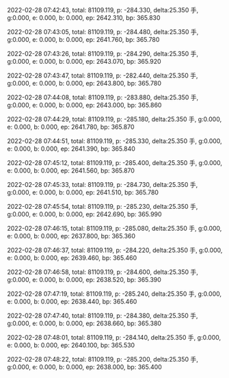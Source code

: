2022-02-28 07:42:43, total: 81109.119, p: -284.330, delta:25.350 手, g:0.000, e: 0.000, b: 0.000, ep: 2642.310, bp: 365.830

2022-02-28 07:43:05, total: 81109.119, p: -284.480, delta:25.350 手, g:0.000, e: 0.000, b: 0.000, ep: 2641.760, bp: 365.780

2022-02-28 07:43:26, total: 81109.119, p: -284.290, delta:25.350 手, g:0.000, e: 0.000, b: 0.000, ep: 2643.070, bp: 365.920

2022-02-28 07:43:47, total: 81109.119, p: -282.440, delta:25.350 手, g:0.000, e: 0.000, b: 0.000, ep: 2643.800, bp: 365.780

2022-02-28 07:44:08, total: 81109.119, p: -283.880, delta:25.350 手, g:0.000, e: 0.000, b: 0.000, ep: 2643.000, bp: 365.860

2022-02-28 07:44:29, total: 81109.119, p: -285.180, delta:25.350 手, g:0.000, e: 0.000, b: 0.000, ep: 2641.780, bp: 365.870

2022-02-28 07:44:51, total: 81109.119, p: -285.330, delta:25.350 手, g:0.000, e: 0.000, b: 0.000, ep: 2641.390, bp: 365.840

2022-02-28 07:45:12, total: 81109.119, p: -285.400, delta:25.350 手, g:0.000, e: 0.000, b: 0.000, ep: 2641.560, bp: 365.870

2022-02-28 07:45:33, total: 81109.119, p: -284.730, delta:25.350 手, g:0.000, e: 0.000, b: 0.000, ep: 2641.510, bp: 365.780

2022-02-28 07:45:54, total: 81109.119, p: -285.230, delta:25.350 手, g:0.000, e: 0.000, b: 0.000, ep: 2642.690, bp: 365.990

2022-02-28 07:46:15, total: 81109.119, p: -285.080, delta:25.350 手, g:0.000, e: 0.000, b: 0.000, ep: 2637.800, bp: 365.360

2022-02-28 07:46:37, total: 81109.119, p: -284.220, delta:25.350 手, g:0.000, e: 0.000, b: 0.000, ep: 2639.460, bp: 365.460

2022-02-28 07:46:58, total: 81109.119, p: -284.600, delta:25.350 手, g:0.000, e: 0.000, b: 0.000, ep: 2638.520, bp: 365.390

2022-02-28 07:47:19, total: 81109.119, p: -285.240, delta:25.350 手, g:0.000, e: 0.000, b: 0.000, ep: 2638.440, bp: 365.460

2022-02-28 07:47:40, total: 81109.119, p: -284.380, delta:25.350 手, g:0.000, e: 0.000, b: 0.000, ep: 2638.660, bp: 365.380

2022-02-28 07:48:01, total: 81109.119, p: -284.140, delta:25.350 手, g:0.000, e: 0.000, b: 0.000, ep: 2640.100, bp: 365.530

2022-02-28 07:48:22, total: 81109.119, p: -285.200, delta:25.350 手, g:0.000, e: 0.000, b: 0.000, ep: 2638.000, bp: 365.400